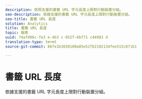 ```yaml
---
description: 依照支援的書籤 URL 字元長度上限對行動裝置分組。
seo-description: 依據支援的書籤 URL 字元長度上限對行動裝置分組。
seo-title: 書籤 URL 長度
solution: Analytics
title: 書籤 URL 長度
topic: 報表
uuid: 74afd06c-fe3 e-4b3 c-952f-6bf71 c44983 d
translation-type: tm+mt
source-git-commit: 86fe1b3650100a05e52fb2102134fee515c871b1

---
```



# 書籤 URL 長度

依據支援的書籤 URL 字元長度上限對行動裝置分組。

